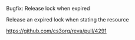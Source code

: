 Bugfix: Release lock when expired

Release an expired lock when stating the resource

https://github.com/cs3org/reva/pull/4291
